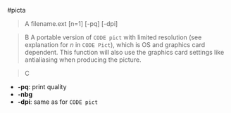 #picta

>A filename.ext [n=1] [-pq] [-dpi]

>B A portable version of `CODE pict` with limited resolution (see explanation for *n* in `CODE Pict`), which is OS and graphics card dependent. This function will also use the graphics card settings like antialiasing when producing the picture. 

>C
 * **-pq**: print quality 
 * **-nbg**
 * **-dpi**: same as for `CODE pict`
